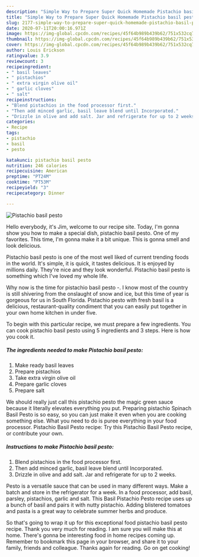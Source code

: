 ```yaml
---
description: "Simple Way to Prepare Super Quick Homemade Pistachio basil pesto"
title: "Simple Way to Prepare Super Quick Homemade Pistachio basil pesto"
slug: 2177-simple-way-to-prepare-super-quick-homemade-pistachio-basil-pesto
date: 2020-07-11T20:00:16.971Z
image: https://img-global.cpcdn.com/recipes/45f64b989b439b62/751x532cq70/pistachio-basil-pesto-recipe-main-photo.jpg
thumbnail: https://img-global.cpcdn.com/recipes/45f64b989b439b62/751x532cq70/pistachio-basil-pesto-recipe-main-photo.jpg
cover: https://img-global.cpcdn.com/recipes/45f64b989b439b62/751x532cq70/pistachio-basil-pesto-recipe-main-photo.jpg
author: Louis Erickson
ratingvalue: 3.9
reviewcount: 3
recipeingredient:
- " basil leaves"
- " pistachios"
- " extra virgin olive oil"
- " garlic cloves"
- " salt"
recipeinstructions:
- "Blend pistachios in the food processor first."
- "Then add minced garlic, basil leave blend until Incorporated."
- "Drizzle in olive and add salt. Jar and refrigerate for up to 2 weeks."
categories:
- Recipe
tags:
- pistachio
- basil
- pesto

katakunci: pistachio basil pesto 
nutrition: 246 calories
recipecuisine: American
preptime: "PT24M"
cooktime: "PT53M"
recipeyield: "3"
recipecategory: Dinner

---
```



![Pistachio basil pesto](https://img-global.cpcdn.com/recipes/45f64b989b439b62/751x532cq70/pistachio-basil-pesto-recipe-main-photo.jpg)

Hello everybody, it's Jim, welcome to our recipe site. Today, I'm gonna show you how to make a special dish, pistachio basil pesto. One of my favorites. This time, I'm gonna make it a bit unique. This is gonna smell and look delicious.

Pistachio basil pesto is one of the most well liked of current trending foods in the world. It's simple, it is quick, it tastes delicious. It is enjoyed by millions daily. They're nice and they look wonderful. Pistachio basil pesto is something which I've loved my whole life.

Why now is the time for pistachio basil pesto -. I know most of the country is still shivering from the onslaught of snow and ice, but this time of year is gorgeous for us in South Florida. Pistachio pesto with fresh basil is a delicious, restaurant-quality condiment that you can easily put together in your own home kitchen in under five.


To begin with this particular recipe, we must prepare a few ingredients. You can cook pistachio basil pesto using 5 ingredients and 3 steps. Here is how you cook it.

<!--inarticleads1-->

##### The ingredients needed to make Pistachio basil pesto:

1. Make ready  basil leaves
1. Prepare  pistachios
1. Take  extra virgin olive oil
1. Prepare  garlic cloves
1. Prepare  salt


We should really just call this pistachio pesto the magic green sauce because it literally elevates everything you put. Preparing pistachio Spinach Basil Pesto is so easy, so you can just make it even when you are cooking something else. What you need to do is puree everything in your food processor. Pistachio Basil Pesto recipe: Try this Pistachio Basil Pesto recipe, or contribute your own. 

<!--inarticleads2-->

##### Instructions to make Pistachio basil pesto:

1. Blend pistachios in the food processor first.
1. Then add minced garlic, basil leave blend until Incorporated.
1. Drizzle in olive and add salt. Jar and refrigerate for up to 2 weeks.


Pesto is a versatile sauce that can be used in many different ways. Make a batch and store in the refrigerator for a week. In a food processor, add basil, parsley, pistachios, garlic and salt. This Basil Pistachio Pesto recipe uses up a bunch of basil and pairs it with nutty pistachio. Adding blistered tomatoes and pasta is a great way to celebrate summer herbs and produce. 

So that's going to wrap it up for this exceptional food pistachio basil pesto recipe. Thank you very much for reading. I am sure you will make this at home. There's gonna be interesting food in home recipes coming up. Remember to bookmark this page in your browser, and share it to your family, friends and colleague. Thanks again for reading. Go on get cooking!
